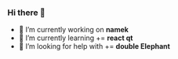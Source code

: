 ### Hi there 👋

- 🔭 I’m currently working on **namek**
- 🌱 I’m currently learning  += **react qt**
- 🤔 I’m looking for help with += **double Elephant**

<!--
**DaiHangLin/DaiHangLin** is a ✨ _special_ ✨ repository because its `README.md` (this file) appears on your GitHub profile.

Here are some ideas to get you started:

- 🔭 I’m currently working on ...
- 🌱 I’m currently learning ...
- 👯 I’m looking to collaborate on ...
- 🤔 I’m looking for help with ...
- 💬 Ask me about ...
- 📫 How to reach me: ...
- 😄 Pronouns: ...
- ⚡ Fun fact: ...
-->
